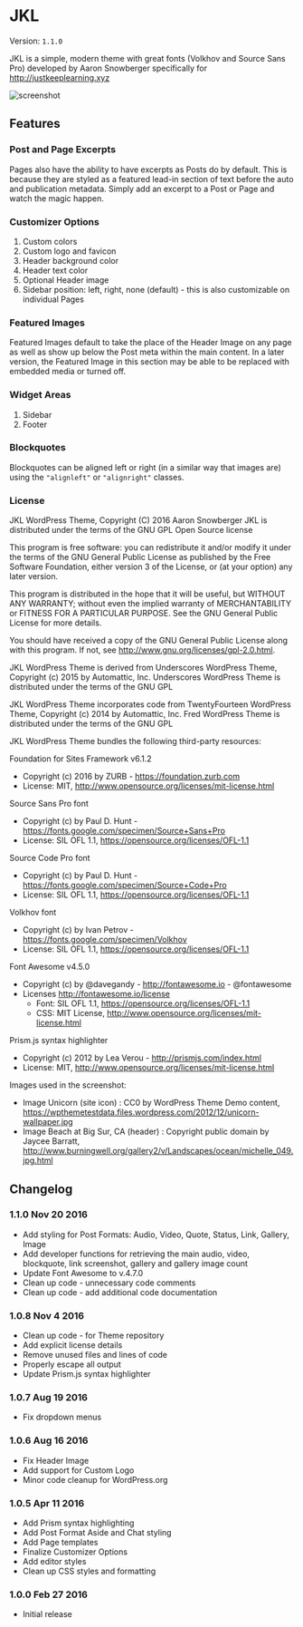 JKL
===

Version: `1.1.0`

JKL is a simple, modern theme with great fonts (Volkhov and Source Sans Pro) developed by Aaron Snowberger specifically for http://justkeeplearning.xyz

![screenshot](https://cloud.githubusercontent.com/assets/6644259/20467043/3b7b8b5e-afc2-11e6-9ccb-bc44b765ef1a.png)

## Features

### Post and Page Excerpts

Pages also have the ability to have excerpts as Posts do by default. This is because they are styled as a featured lead-in section of text before the auto and publication metadata. Simply add an excerpt to a Post or Page and watch the magic happen.

### Customizer Options

1. Custom colors
2. Custom logo and favicon
3. Header background color
4. Header text color
5. Optional Header image
6. Sidebar position: left, right, none (default) - this is also customizable on individual Pages

### Featured Images

Featured Images default to take the place of the Header Image on any page as well as show up below the Post meta within the main content. In a later version, the Featured Image in this section may be able to be replaced with embedded media or turned off.

### Widget Areas

1. Sidebar
2. Footer

### Blockquotes

Blockquotes can be aligned left or right (in a similar way that images are) using the `"alignleft"` or `"alignright"` classes.

### License

JKL WordPress Theme, Copyright (C) 2016 Aaron Snowberger
JKL is distributed under the terms of the GNU GPL Open Source license

This program is free software: you can redistribute it and/or modify
it under the terms of the GNU General Public License as published by
the Free Software Foundation, either version 3 of the License, or
(at your option) any later version.

This program is distributed in the hope that it will be useful,
but WITHOUT ANY WARRANTY; without even the implied warranty of
MERCHANTABILITY or FITNESS FOR A PARTICULAR PURPOSE.  See the
GNU General Public License for more details.

You should have received a copy of the GNU General Public License
along with this program.  If not, see http://www.gnu.org/licenses/gpl-2.0.html.

JKL WordPress Theme is derived from Underscores WordPress Theme, Copyright (c) 2015 by Automattic, Inc.
Underscores WordPress Theme is distributed under the terms of the GNU GPL

JKL WordPress Theme incorporates code from TwentyFourteen WordPress Theme, Copyright (c) 2014 by Automattic, Inc.
Fred WordPress Theme is distributed under the terms of the GNU GPL

JKL WordPress Theme bundles the following third-party resources:

Foundation for Sites Framework v6.1.2
* Copyright (c) 2016 by ZURB - https://foundation.zurb.com
* License: MIT, http://www.opensource.org/licenses/mit-license.html

Source Sans Pro font
* Copyright (c) by Paul D. Hunt - https://fonts.google.com/specimen/Source+Sans+Pro
* License: SIL OFL 1.1, https://opensource.org/licenses/OFL-1.1

Source Code Pro font
* Copyright (c) by Paul D. Hunt - https://fonts.google.com/specimen/Source+Code+Pro
* License: SIL OFL 1.1, https://opensource.org/licenses/OFL-1.1

Volkhov font
* Copyright (c) by Ivan Petrov - https://fonts.google.com/specimen/Volkhov
* License: SIL OFL 1.1, https://opensource.org/licenses/OFL-1.1

Font Awesome v4.5.0
* Copyright (c) by @davegandy - http://fontawesome.io - @fontawesome
* Licenses http://fontawesome.io/license
  * Font: SIL OFL 1.1, https://opensource.org/licenses/OFL-1.1
  * CSS: MIT License, http://www.opensource.org/licenses/mit-license.html

Prism.js syntax highlighter
* Copyright (c) 2012 by Lea Verou - http://prismjs.com/index.html
* License: MIT, http://www.opensource.org/licenses/mit-license.html

Images used in the screenshot:
* Image Unicorn (site icon) : CC0 by WordPress Theme Demo content, https://wpthemetestdata.files.wordpress.com/2012/12/unicorn-wallpaper.jpg
* Image Beach at Big Sur, CA (header) : Copyright public domain by Jaycee Barratt, http://www.burningwell.org/gallery2/v/Landscapes/ocean/michelle_049.jpg.html

## Changelog

### 1.1.0 Nov 20 2016
* Add styling for Post Formats: Audio, Video, Quote, Status, Link, Gallery, Image
* Add developer functions for retrieving the main audio, video, blockquote, link screenshot, gallery and gallery image count
* Update Font Awesome to v.4.7.0
* Clean up code - unnecessary code comments
* Clean up code - add additional code documentation

### 1.0.8 Nov 4 2016
* Clean up code - for Theme repository
* Add explicit license details
* Remove unused files and lines of code
* Properly escape all output
* Update Prism.js syntax highlighter

### 1.0.7 Aug 19 2016
* Fix dropdown menus

### 1.0.6 Aug 16 2016
* Fix Header Image
* Add support for Custom Logo
* Minor code cleanup for WordPress.org

### 1.0.5 Apr 11 2016

* Add Prism syntax highlighting
* Add Post Format Aside and Chat styling
* Add Page templates
* Finalize Customizer Options
* Add editor styles
* Clean up CSS styles and formatting

### 1.0.0 Feb 27 2016

* Initial release
